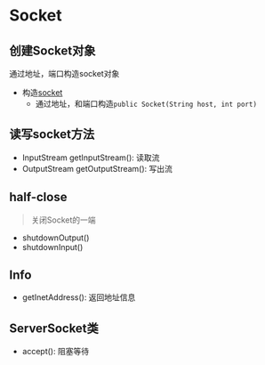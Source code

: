 # Socket

## 创建Socket对象

通过地址，端口构造socket对象

- 构造[socket](socket.md)
  - 通过地址，和端口构造`public Socket(String host, int port)`

## 读写socket方法

- InputStream getInputStream(): 读取流
- OutputStream getOutputStream(): 写出流

## half-close

> 关闭Socket的一端

- shutdownOutput()
- shutdownInput()

## Info

- getInetAddress(): 返回地址信息

## ServerSocket类

- accept(): 阻塞等待
